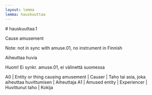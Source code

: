 ```yaml
---
layout: lemma
lemma: hauskuuttaa
---
```


<div class="sense">
# <span class="sensename">hauskuuttaa.1</span>

<span class="description">Cause amusement</span>

Note: not in sync with amuse.01, no instrument in Finnish

<span class="description">Aiheuttaa huvia</span>

Huom! Ei synkr. amuse.01, ei välinettä suomessa

A0 | Entity or thing causing amusement | Causer | Taho tai asia, joka aiheuttaa huvittumisen | Aiheuttaja
A1 | Amused entity | Experiencer | Huvittunut taho | Kokija

</div>

